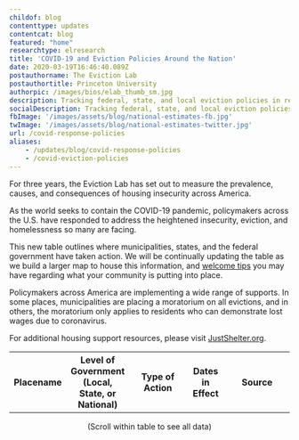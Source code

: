 ```yaml
---
childof: blog
contenttype: updates
contentcat: blog
featured: "home"
researchtype: elresearch
title: 'COVID-19 and Eviction Policies Around the Nation'
date: 2020-03-19T16:46:40.089Z
postauthorname: The Eviction Lab
postauthortitle: Princeton University
authorpic: /images/bios/elab_thumb_sm.jpg
description: Tracking federal, state, and local eviction policies in response to COVID-19.
socialDescription: Tracking federal, state, and local eviction policies in response to COVID-19.  
fbImage: '/images/assets/blog/national-estimates-fb.jpg'
twImage: '/images/assets/blog/national-estimates-twitter.jpg'
url: /covid-response-policies
aliases:
    - /updates/blog/covid-response-policies
    - /covid-eviction-policies
---
```


For three years, the Eviction Lab has set out to measure the prevalence, causes, and consequences of housing insecurity across America. 

As the world seeks to contain the COVID-19 pandemic, policymakers across the U.S. have responded to address the heightened insecurity, eviction, and homelessness so many are facing.

This new table outlines where municipalities, states, and the federal government have taken action. We will be continually updating the table as we build a larger map to house this information, and <a href="https://evictionlab.org/contact/">welcome tips</a> you may have regarding what your community is putting into place. 

Policymakers across America are implementing a wide range of supports. In some places, municipalities are placing a moratorium on all evictions, and in others, the moratorium only applies to residents who can demonstrate lost wages due to coronavirus.

For additional housing support resources, please visit <a href="https://justshelter.org" target="_blank">JustShelter.org</a>.


<div id="covid-blog">
<div class="covid-blog-table">
<table class="page-stats table-responsive natl-est">
 <tr class="">
  <th style="width:5%;">Placename</th>
  <th style="width:5%;">Level of Government<br/>(Local, State, or National)</th>
  <th style="width:30%;">Type of Action</th>
  <th style="width:15%;">Dates in Effect</th>
  <th style="width:35%;">Source</th>
 </tr>
</table>
<p class="ital" style="text-align: center">(Scroll within table to see all data)</p>
</div>
</div>


